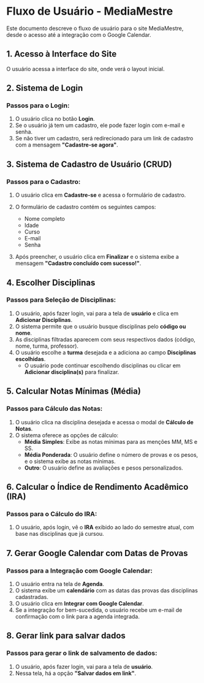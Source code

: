 # Fluxo de Usuário - MediaMestre

Este documento descreve o fluxo de usuário para o site MediaMestre, desde o acesso até a integração com o Google Calendar.

## 1. Acesso à Interface do Site

O usuário acessa a interface do site, onde verá o layout inicial.

## 2. Sistema de Login

### Passos para o Login:

1. O usuário clica no botão **Login**.
2. Se o usuário já tem um cadastro, ele pode fazer login com e-mail e senha.
3. Se não tiver um cadastro, será redirecionado para um link de cadastro com a mensagem **"Cadastre-se agora"**.

## 3. Sistema de Cadastro de Usuário (CRUD)

### Passos para o Cadastro:

1. O usuário clica em **Cadastre-se** e acessa o formulário de cadastro.
2. O formulário de cadastro contém os seguintes campos:

   - Nome completo
   - Idade
   - Curso
   - E-mail
   - Senha

3. Após preencher, o usuário clica em **Finalizar** e o sistema exibe a mensagem **"Cadastro concluído com sucesso!"**.

## 4. Escolher Disciplinas

### Passos para Seleção de Disciplinas:

1. O usuário, após fazer login, vai para a tela de **usuário** e clica em **Adicionar Disciplinas**.
2. O sistema permite que o usuário busque disciplinas pelo **código ou nome**.
3. As disciplinas filtradas aparecem com seus respectivos dados (código, nome, turma, professor).
4. O usuário escolhe a **turma** desejada e a adiciona ao campo **Disciplinas escolhidas**.
   - O usuário pode continuar escolhendo disciplinas ou clicar em **Adicionar disciplina(s)** para finalizar.

## 5. Calcular Notas Mínimas (Média)

### Passos para Cálculo das Notas:

1. O usuário clica na disciplina desejada e acessa o modal de **Cálculo de Notas**.
2. O sistema oferece as opções de cálculo:
   - **Média Simples**: Exibe as notas mínimas para as menções MM, MS e SS.
   - **Média Ponderada**: O usuário define o número de provas e os pesos, e o sistema exibe as notas mínimas.
   - **Outro**: O usuário define as avaliações e pesos personalizados.

## 6. Calcular o Índice de Rendimento Acadêmico (IRA)

### Passos para o Cálculo do IRA:

1. O usuário, após login, vê o **IRA** exibido ao lado do semestre atual, com base nas disciplinas que já cursou.

## 7. Gerar Google Calendar com Datas de Provas

### Passos para a Integração com Google Calendar:

1. O usuário entra na tela de **Agenda**.
2. O sistema exibe um **calendário** com as datas das provas das disciplinas cadastradas.
3. O usuário clica em **Integrar com Google Calendar**.
4. Se a integração for bem-sucedida, o usuário recebe um e-mail de confirmação com o link para a agenda integrada.

## 8. Gerar link para salvar dados

### Passos para gerar o link de salvamento de dados:

1. O usuário, após fazer login, vai para a tela de **usuário**.
2. Nessa tela, há a opção **"Salvar dados em link"**.




